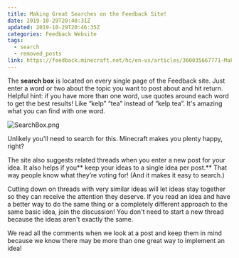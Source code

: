 ```yaml
---
title: Making Great Searches on the Feedback Site!
date: 2019-10-29T20:40:31Z
updated: 2019-10-29T20:46:35Z
categories: Feedback Website
tags:
  - search
  - removed_posts
link: https://feedback.minecraft.net/hc/en-us/articles/360035667771-Making-Great-Searches-on-the-Feedback-Site-
---
```


The **search box** is located on every single page of the Feedback site. Just enter a word or two about the topic you want to post about and hit return. Helpful hint: if you have more than one word, use quotes around each word to get the best results! Like “kelp” “tea” instead of “kelp tea”. It's amazing what you can find with one word.

![SearchBox.png](https://feedback.minecraft.net/hc/article_attachments/360041804051/SearchBox.png)

Unlikely you'll need to search for this. Minecraft makes you plenty happy, right?

The site also suggests related threads when you enter a new post for your idea. It also helps if you** keep your ideas to a single idea per post.** That way people know what they’re voting for! (And it makes it easy to search.)

Cutting down on threads with very similar ideas will let ideas stay together so they can receive the attention they deserve. If you read an idea and have a better way to do the same thing or a completely different approach to the same basic idea, join the discussion! You don't need to start a new thread because the ideas aren't exactly the same.

We read all the comments when we look at a post and keep them in mind because we know there may be more than one great way to implement an idea!
